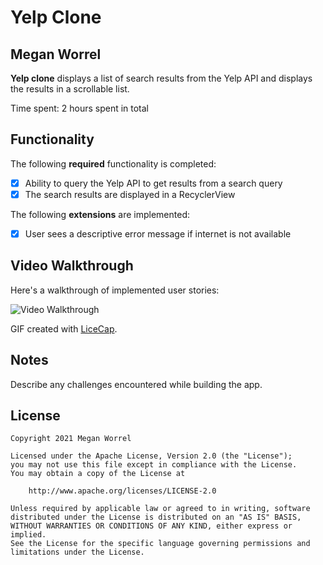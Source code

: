 # Yelp Clone 

## Megan Worrel

**Yelp clone** displays a list of search results from the Yelp API and displays the results in a scrollable list. 

Time spent: 2 hours spent in total

## Functionality 

The following **required** functionality is completed:

* [X] Ability to query the Yelp API to get results from a search query
* [X] The search results are displayed in a RecyclerView

The following **extensions** are implemented:

* [X] User sees a descriptive error message if internet is not available

## Video Walkthrough

Here's a walkthrough of implemented user stories:

<img src='https://imgur.com/utJ4yP7.gif' title='Video Walkthrough' width='' alt='Video Walkthrough' />

GIF created with [LiceCap](http://www.cockos.com/licecap/).

## Notes

Describe any challenges encountered while building the app.

## License

    Copyright 2021 Megan Worrel

    Licensed under the Apache License, Version 2.0 (the "License");
    you may not use this file except in compliance with the License.
    You may obtain a copy of the License at

        http://www.apache.org/licenses/LICENSE-2.0

    Unless required by applicable law or agreed to in writing, software
    distributed under the License is distributed on an "AS IS" BASIS,
    WITHOUT WARRANTIES OR CONDITIONS OF ANY KIND, either express or implied.
    See the License for the specific language governing permissions and
    limitations under the License.
